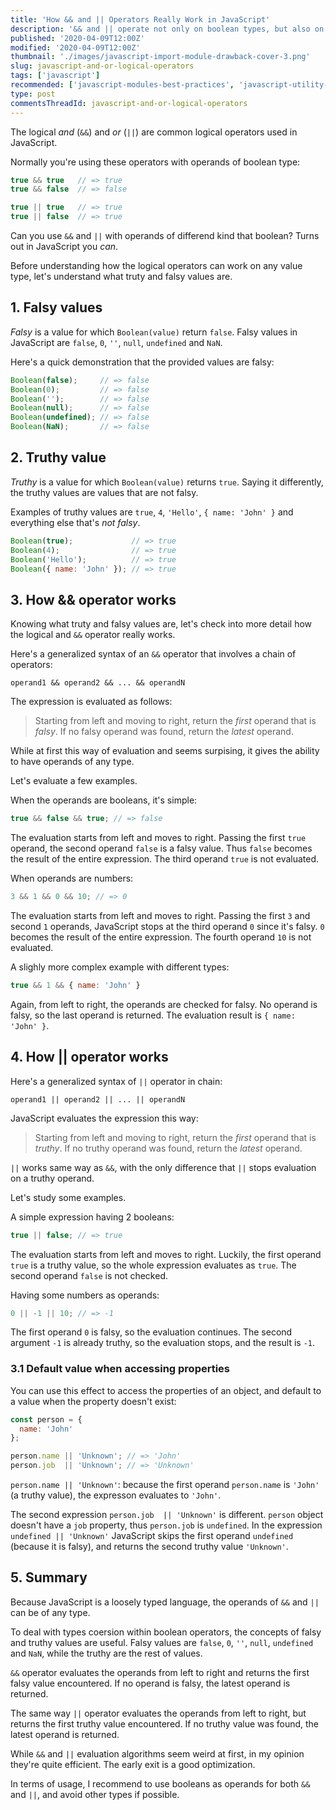 ```yaml
---
title: 'How && and || Operators Really Work in JavaScript'
description: '&& and || operate not only on boolean types, but also on falsy and truty values.'
published: '2020-04-09T12:00Z'
modified: '2020-04-09T12:00Z'
thumbnail: './images/javascript-import-module-drawback-cover-3.png'
slug: javascript-and-or-logical-operators
tags: ['javascript']
recommended: ['javascript-modules-best-practices', 'javascript-utility-libraries']
type: post
commentsThreadId: javascript-and-or-logical-operators
---
```


The logical *and* (`&&`) and *or* (`||`) are common logical operators used in JavaScript. 

Normally you're using these operators with operands of boolean type:

```javascript
true && true   // => true
true && false  // => false

true || true   // => true
true || false  // => true
```

Can you use `&&` and `||` with operands of differend kind that boolean? Turns out in JavaScript you *can*. 

Before understanding how the logical operators can work on any value type, let's understand what truty and falsy values are.  

## 1. Falsy values

*Falsy* is a value for which `Boolean(value)` return `false`. Falsy values in JavaScript are `false`, `0`, `''`, `null`, `undefined` and `NaN`.  

Here's a quick demonstration that the provided values are falsy:

```javascript
Boolean(false);     // => false
Boolean(0);         // => false
Boolean('');        // => false
Boolean(null);      // => false
Boolean(undefined); // => false
Boolean(NaN);       // => false
```

## 2. Truthy value

*Truthy* is a value for which `Boolean(value)` returns `true`. Saying it differently, the truthy values are values that are not falsy. 

Examples of truthy values are `true`, `4`, `'Hello'`, `{ name: 'John' }` and everything else that's *not falsy*. 

```javascript
Boolean(true);             // => true
Boolean(4);                // => true
Boolean('Hello');          // => true
Boolean({ name: 'John' }); // => true
```

## 3. How && operator works

Knowing what truty and falsy values are, let's check into more detail how the logical and `&&` operator really works.  

Here's a generalized syntax of an `&&` operator that involves a chain of operators:

```
operand1 && operand2 && ... && operandN
```

The expression is evaluated as follows: 

> Starting from left and moving to right, return the *first* operand that is *falsy*. If no falsy operand was found, return the *latest* operand.

While at first this way of evaluation and seems surpising, it gives the ability to have operands of any type.  

Let's evaluate a few examples.  
 
When the operands are booleans, it's simple:

```javascript
true && false && true; // => false
```
The evaluation starts from left and moves to right. Passing the first `true` operand, the second operand `false` is a falsy value. Thus `false` becomes the result of the entire expression. The third operand `true` is not evaluated.  

When operands are numbers:

```javascript
3 && 1 && 0 && 10; // => 0
```

The evaluation starts from left and moves to right. Passing the first `3` and second `1` operands, JavaScript stops at the third operand `0` since it's falsy. `0` becomes the result of the entire expression. The fourth operand `10` is not evaluated.  

A slighly more complex example with different types:

```javascript
true && 1 && { name: 'John' }
```

Again, from left to right, the operands are checked for falsy. No operand is falsy, so the last operand is returned. The evaluation result is `{ name: 'John' }`.

## 4. How || operator works

Here's a generalized syntax of `||` operator in chain:

```
operand1 || operand2 || ... || operandN
```

JavaScript evaluates the expression this way: 

> Starting from left and moving to right, return the *first* operand that is *truthy*. If no truthy operand was found, return the *latest* operand.

`||` works same way as `&&`, with the only difference that `||` stops evaluation on a truthy operand.  

Let's study some examples.  

A simple expression having 2 booleans:

```javascript
true || false; // => true
```
The evaluation starts from left and moves to right. Luckily, the first operand `true` is a truthy value, so the whole expression evaluates as `true`. The second operand `false` is not checked.

Having some numbers as operands:

```javascript
0 || -1 || 10; // => -1
```

The first operand `0` is falsy, so the evaluation continues. The second argument `-1` is already truthy, so the evaluation stops, and the result is `-1`.

### 3.1 Default value when accessing properties

You can use this effect to access the properties of an object, and default to a value when the property doesn't exist:

```javascript
const person = {
  name: 'John'
};

person.name || 'Unknown'; // => 'John'
person.job  || 'Unknown'; // => 'Unknown'
```

`person.name || 'Unknown'`: because the first operand `person.name` is `'John'` (a truthy value), the expresson evaluates to `'John'`.  

The second expression `person.job  || 'Unknown'` is different. `person` object doesn't have a `job` property, thus `person.job` is `undefined`. In the expression `undefined || 'Unknown'` JavaScript skips the first operand `undefined` (because it is falsy), and returns the second truthy value `'Unknown'`.  

## 5. Summary

Because JavaScript is a loosely typed language, the operands of `&&` and `||` can be of any type.  

To deal with types coersion within boolean operators, the concepts of falsy and truthy values are useful. Falsy values are `false`, `0`, `''`, `null`, `undefined` and `NaN`, while the truthy are the rest of values.  

`&&` operator evaluates the operands from left to right and returns the first falsy value encountered. If no operand is falsy, the latest operand is returned.  

The same way `||` operator evaluates the operands from left to right, but returns the first truthy value encountered. If no truthy value was found, the latest operand is returned.  

While `&&` and `||` evaluation algorithms seem weird at first, in my opinion they're quite efficient. The early exit is a good optimization.  

In terms of usage, I recommend to use booleans as operands for both `&&` and `||`, and avoid other types if possible.